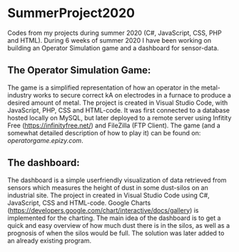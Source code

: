 # SummerProject2020
Codes from my projects during summer 2020  (C#, JavaScript, CSS, PHP and HTML).
During 6 weeks of summer 2020 I have been working on building an Operator Simulation game and a dashboard for sensor-data. 

## The Operator Simulation Game:

The game is a simplified representation of how an operator in the metal-industry works to secure correct kA on electrodes in a furnace to produce a desired amount of metal. 
The project is created in Visual Studio Code, with JavaScript, PHP, CSS and HTML-code. 
It was first connected to a database hosted locally on MySQL, but later deployed to a remote server using Infitity Free (https://infinityfree.net/) and FileZilla (FTP Client).
The game (and a somewhat detailed description of how to play it) can be found on: _operatorgame.epizy.com_.

## The dashboard: 

The dashboard is a simple userfriendly visualization of data retrieved from sensors which measures the height of dust in some dust-silos on an industrial site. 
The project in created in Visual Studio Code using C#, JavaScript, CSS and HTML-code. 
Google Charts (https://developers.google.com/chart/interactive/docs/gallery) is implemented for the charting. 
The main idea of the dashboard is to get a quick and easy overview of how much dust there is in the silos, as well as a prognosis of when the silos would be full.
The solution was later added to an already existing program.

